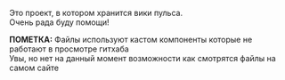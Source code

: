Это проект, в котором хранится вики пульса.   
Очень рада буду помощи!

**ПОМЕТКА:**
Файлы используют кастом компоненты которые не работают в просмотре гитхаба   
Увы, но нет на данный момент возможности как смотрятся файлы на самом сайте